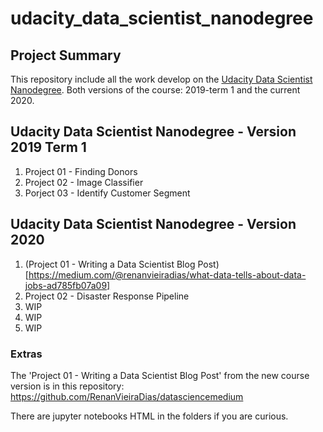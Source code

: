 # udacity_data_scientist_nanodegree


## Project Summary

This repository include all the work develop on the [Udacity Data Scientist Nanodegree](https://d20vrrgs8k4bvw.cloudfront.net/documents/en-US/Data+Scientist+Nanodegree+Syllabus.pdf). Both versions of the course: 2019-term 1 and the current 2020. 


## Udacity Data Scientist Nanodegree - Version 2019 Term 1

1. Project 01 - Finding Donors
2. Project 02 - Image Classifier
3. Porject 03 - Identify Customer Segment


## Udacity Data Scientist Nanodegree - Version 2020

1. (Project 01 - Writing a Data Scientist Blog Post)[https://medium.com/@renanvieiradias/what-data-tells-about-data-jobs-ad785fb07a09] 
2. Project 02 - Disaster Response Pipeline
3. WIP
4. WIP
5. WIP


### Extras

The 'Project 01 - Writing a Data Scientist Blog Post' from the new course version is in this repository: https://github.com/RenanVieiraDias/datasciencemedium

There are jupyter notebooks HTML in the folders if you are curious.
 